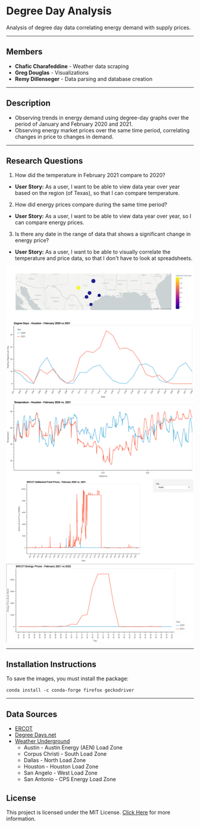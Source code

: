 # Degree Day Analysis
Analysis of degree day data correlating energy demand with supply prices.

---
## Members
- **Chafic Charafeddine** - Weather data scraping
- **Greg Douglas** - Visualizations
- **Remy Dillenseger** - Data parsing and database creation

---
## Description
- Observing trends in energy demand using degree-day graphs over the period of January and February 2020 and 2021. 
- Observing energy market prices over the same time period, correlating changes in price to changes in demand.

---
## Research Questions
1. How did the temperature in February 2021 compare to 2020?  
- **User Story:** As a user, I want to be able to view data year over year based on the region (of Texas), so that I can compare temperature.
2. How did energy prices compare during the same time period?  
- **User Story:** As a user, I want to be able to view data year over year, so I can compare energy prices.
3. Is there any date in the range of data that shows a significant change in energy price?  
- **User Story:** As a user, I want to be able to visually correlate the temperature and price data, so that I don't have to look at spreadsheets.

![Mapbox Plot](Images/Final_Plots/newplot.png)
![HDD Feb 2020 vs 2021](Images/DD_Houston_overlay.png)
![HDD Feb 2020](Images/wu_houston_overlay.png)
![HDD Feb 2020](Images/Final_Plots/ERCOT_RTM_Feb_2020_vs_2021.png)
![HDD Feb 2020](Images/ercot_overlay.png)

---
## Installation Instructions
To save the images, you must install the package:
```shell
conda install -c conda-forge firefox geckodriver
```

---
## Data Sources
- [ERCOT](http://www.ercot.com/about) 
- [Degree Days.net](https://www.degreedays.net/about)
- [Weather Underground](https://www.wunderground.com/about/our-company)
    - Austin - Austin Energy (AEN) Load Zone
    - Corpus Christi - South Load Zone
    - Dallas - North Load Zone
    - Houston - Houston Load Zone
    - San Angelo - West Load Zone
    - San Antonio - CPS Energy Load Zone

## License
This project is licensed under the MIT License.
[Click Here](https://github.com/rdillens/Degree_Day_Analysis/blob/main/LICENSE) for more information.

